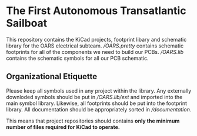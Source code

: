 # The First Autonomous Transatlantic Sailboat

This repository contains the KiCad projects, footprint libary and schematic library for the OARS electrical subteam. _/OARS.pretty_ contains schematic footprints for all of the components we need to build our PCBs. _/OARS.lib_ contains the schematic symbols for all our PCB schematic.

## Organizational Etiquette
Please keep all symbols used in any project within the library. Any externally downloded symbols should be put in _/OARS.lib/ext_ and imported into the main symbol library. Likewise, all footprints should be put into the footprint library. All documentation should be appropriately sorted in _/documentation_.

This means that project repositories should contains **only the minimum number of files required for KiCad to operate.**
